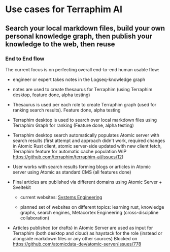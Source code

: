 # Use cases for Terraphim AI

## Search your local markdown files, build your own personal knowledge graph, then publish your knowledge to the web, then reuse

### End to End flow

The current focus is on perfecting overall end-to-end human usable flow:
- engineer or expert takes notes in the Logseq-knowledge graph

- notes are used to create thesaurus for Terraphim (using Terraphim desktop, feature done, alpha testing)

- Thesaurus is used per each role to create Terraphim graph (used for ranking search results). Feature done, alpha testing

- Terraphim desktop is used to search over local markdown files using Terraphim Graph for ranking (Feature done, alpha testing)

- Terraphim desktop search automatically populates Atomic server with search results (first attempt and approach didn't work, required changes in Atomic Rust client, atomic
server-side updated with new client fetch, Terraphim feature for automatic cache population WIP https://github.com/terraphim/terraphim-ai/issues/12)

- User works with search results forming blogs or articles in Atomic server using Atomic as standard CMS (all features done)

- Final articles are published via different domains using Atomic Server + Sveltekit

    - current websites: [Systems Engineering](https://systems.tf)

    - planned set of websites on different topics: learning rust, knowledge graphs, search engines, Metacortex Engineering (cross-discipline collaboration)

- Articles published (or drafts) in Atomic Server are used as input for Terraphim (both desktop and cloud) as haystack for the role (instead or alongside markdown files or any other sources) Blocked on https://github.com/atomicdata-dev/atomic-server/issues/778
